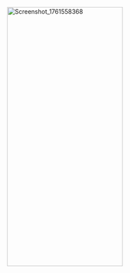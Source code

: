 <img width="270" height="606" alt="Screenshot_1761558368" src="https://github.com/user-attachments/assets/621fabb2-f85f-47ae-87d8-1412c31385f1" />
